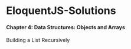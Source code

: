 # EloquentJS-Solutions

#### Chapter 4: Data Structures: Objects and Arrays
Building a List Recursively
